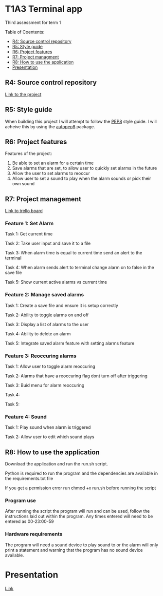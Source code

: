# T1A3 Terminal app
Third assessment for term 1

Table of Coentents:

- [R4: Source control repository](#r4-source-control-repository)
- [R5: Style guide](#r5-style-guide)
- [R6: Project features](#r6-project-features)
- [R7: Project managment](#r7-project-management)
- [R8: How to use the application](#r8-how-to-use-the-application)
- [Presentation](#presentation)



## R4: Source control repository
[Link to the project](https://github.com/zacbs/ZachariahBunkum-Shields_T1A3)
## R5: Style guide
When building this project I will attempt to follow the [PEP8](https://peps.python.org/pep-0008/) style guide. I will acheive this by using the [autopep8](https://pypi.org/project/autopep8/) package.
## R6: Project features
Features of the project:
1. Be able to set an alarm for a certain time
2. Save alarms that are set, to allow user to quickly set alarms in the future
3. Allow the user to set alarms to reoccur
4. Allow user to set a sound to play when the alarm sounds or pick their own sound
## R7: Project management
[Link to trello board](https://trello.com/invite/b/zl1x8zTX/ATTI3c74f83553dd8ff3e5dd1870716d6ed3A9496EF0/application)

### Feature 1: Set Alarm
Task 1: Get current time

Task 2: Take user input and save it to a file

Task 3: When alarm time is equal to current time send an alert to the terminal

Task 4: When alarm sends alert to terminal change alarm on to false in the save file

Task 5: Show current active alarms vs current time

### Feature 2: Manage saved alarms
Task 1: Create a save file and ensure it is setup correctly

Task 2: Ability to toggle alarms on and off

Task 3: Display a list of alarms to the user

Task 4: Ability to delete an alarm

Task 5: Integrate saved alarm feature with setting alarms feature

### Feature 3: Reoccuring alarms

Task 1: Allow user to toggle alarm reoccuring

Task 2: Alarms that have a reoccuring flag dont turn off after triggering

Task 3: Buid menu for alarm reoccuring

Task 4: 

Task 5: 

### Feature 4: Sound

Task 1: Play sound when alarm is triggered

Task 2: Allow user to edit which sound plays


## R8: How to use the application

Download the application and run the run.sh script. 

Python is required to run the program and the dependencies are available in the requirements.txt file

If you get a permission error run chmod +x run.sh before running the script

### Program use
After running the script the program will run and can be used, follow the instructions laid out within the program. Any times entered will need to be entered as 00-23:00-59
### Hardware requirements
The program will need a sound device to play sound to or the alarm will only print a statement and warning that the program has no sound device available.

# Presentation
[Link](https://www.youtube.com/watch?v=9i9z8m2RWgI)
